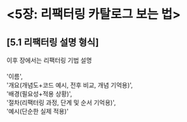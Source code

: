 # <5장: 리팩터링 카탈로그 보는 법>

## [5.1 리팩터링 설명 형식]

이후 장에서는 리팩터링 기법 설명<br/><br/>
'이름',<br/>'개요(개념도+코드 예시, 전후 비교, 개념 기억용)',<br/>'배경(필요성+적용 상황)',<br/>'절차(리팩터링 과정, 단계 및 순서 기억용)',<br/>'예시(단순한 실제 적용)'
